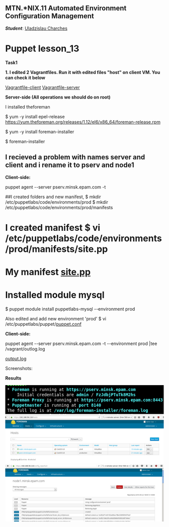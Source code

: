 MTN.*NIX.11 Automated Environment Configuration Management
---

***Student***: [Uladzislau Charches](https://upsa.epam.com/workload/employeeView.do?employeeId=4060741400038705754#emplTab=general)

# Puppet lesson_13

**Task1**

**1. I edited 2 Vagrantfiles. Run it with edited files "host" on client VM. You can check it below**

[Vagrantfile-client](https://github.com/VladCharches/lesson13/blob/master/Vagrant_Client)
[Vagrantfile-server](https://github.com/VladCharches/lesson13/blob/master/Vagrantfile_server)

**Server-side (All operations we should do on root)** 

I installed theforeman

$ yum -y install epel-release https://yum.theforeman.org/releases/1.12/el6/x86_64/foreman-release.rpm

$ yum -y install foreman-installer

$ foreman-installer

## I recieved a problem with names server and client and i rename it to pserv and node1

**Client-side:**

puppet agent --server pserv.minsk.epam.com -t

##I created folders and new manifest, 
$ mkdir /etc/puppetlabs/code/environments/prod
$ mkdir /etc/puppetlabs/code/environments/prod/manifests

# I created manifest $ vi /etc/puppetlabs/code/environments/prod/manifests/site.pp

# My manifest [site.pp](https://github.com/VladCharches/lesson13/blob/master/site.pp) 

# Installed module mysql
$ puppet module install puppetlabs-mysql --environment prod

Also edited and add new environment 'prod' $ vi /etc/puppetlabs/puppet/[puppet.conf]() 


**Client-side:**

puppet agent --server pserv.minsk.epam.com -t --environment prod |tee /vagrant/outlog.log

[output.log](https://github.com/VladCharches/lesson13/blob/master/outlog.log)

Screenshots:

**Results**

![1](https://github.com/VladCharches/lesson13/blob/master/screens/1.png)
![2](https://github.com/VladCharches/lesson13/blob/master/screens/2.png)
![3](https://github.com/VladCharches/lesson13/blob/master/screens/3.png)
